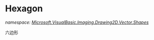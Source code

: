 ﻿# Hexagon
_namespace: <a href="#" onClick="load('/docs/Microsoft.VisualBasic.Imaging.Drawing2D.Vector.Shapes/index.md')">Microsoft.VisualBasic.Imaging.Drawing2D.Vector.Shapes</a>_

六边形




